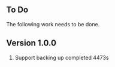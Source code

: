 To Do
-----
The following work needs to be done.

Version 1.0.0
-------------

1. Support backing up completed 4473s
